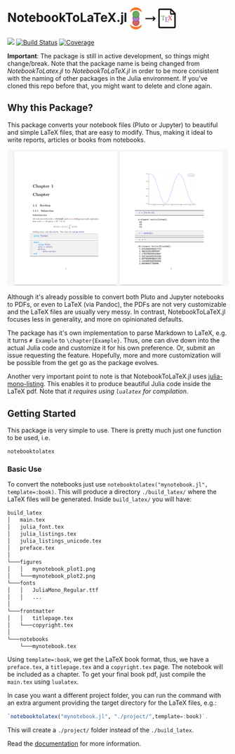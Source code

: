 # NotebookToLaTeX.jl <a href='https://github.com/davibarreira/NotebookToLaTeX.jl/blob/master/src/assets/logo.svg'><img src="src/assets/logo.svg" align="center" height="50." /></a>

[![][bag-dev]][bld-dev]
[![Build Status](https://github.com/davibarreira/NotebookToLaTeX.jl/workflows/CI/badge.svg)](https://github.com/davibarreira/NotebookToLaTeX.jl/actions)
[![Coverage](https://codecov.io/gh/davibarreira/NotebookToLaTeX.jl/branch/master/graph/badge.svg)](https://codecov.io/gh/davibarreira/NotebookToLaTeX.jl)

**Important**: The package is still in active development, so things might change/break. Note that the package name is being changed from
*NotebookToLatex.jl* to *NotebookToLaTeX.jl* in order to be more consistent with the naming of other packages in the Julia environment. If you've cloned
this repo before that, you might want to delete and clone again.

## Why this Package?
This package converts your notebook files (Pluto or Jupyter) to beautiful and
simple LaTeX files, that are easy to modify. Thus, making it ideal
to write reports, articles or books from notebooks.

![NotebookToLaTeX Example](./src/assets/notebooktolatexexample.png)

Although it's already possible to convert both Pluto and Jupyter notebooks
to PDFs, or even to LaTeX (via Pandoc), the PDFs are not very customizable
and the LaTeX files are usually very messy.
In contrast, NotebookToLaTeX.jl focuses less in generality, and
more on opinionated defaults.

The package has it's own implementation to parse Markdown to LaTeX,
e.g. it turns `# Example` to `\chapter{Example}`. Thus,
one can dive down into the actual Julia code and customize it
for his own preference. Or, submit an issue requesting
the feature. Hopefully, more and more customization will
be possible from the get go as the package evolves.

Another very important point to note is that NotebookToLaTeX.jl uses
[julia-mono-listing](https://github.com/mossr/julia-mono-listings).
This enables it to produce beautiful Julia code inside the LaTeX pdf.
Note that *it requires using `lualatex` for compilation*.

## Getting Started

This package is very simple to use. There is pretty much just one
function to be used, i.e.
```@docs
notebooktolatex
```

### Basic Use
To convert the notebooks just use `notebooktolatex("mynotebook.jl", template=:book)`.
This will produce a directory `./build_latex/` where the LaTeX files
will be generated. Inside `build_latex/` you will have:
```
build_latex
│   main.tex
│   julia_font.tex
│   julia_listings.tex
│   julia_listings_unicode.tex
│   preface.tex
│
└───figures
│   │   mynotebook_plot1.png
│   └───mynotebook_plot2.png
└───fonts
│   │   JuliaMono_Regular.ttf
│   │   ...
│   
└───frontmatter
│   │   titlepage.tex
│   └───copyright.tex
│
└───notebooks
    └───mynotebook.tex
```
Using `template=:book`, we get the LaTeX book format, thus, we have a `preface.tex`,
a `titlepage.tex` and a `copyright.tex` page. The notebook will be included
as a chapter. To get your final book pdf, just compile the `main.tex` using `lualatex`.

In case you want a different project folder, you can run the command
with an extra argument providing the target directory for the LaTeX files, e.g.:
```julia
`notebooktolatex("mynotebook.jl", "./project/",template=:book)`.
```
This will create a `./project/` folder instead of the `./build_latex`.

Read the [documentation](https://davibarreira.github.io/NotebookToLaTeX.jl/dev) for more information.


[bag-dev]: https://img.shields.io/badge/docs-dev-blue.svg
[bld-dev]: https://davibarreira.github.io/NotebookToLaTeX.jl/dev

